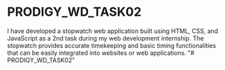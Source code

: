 # PRODIGY_WD_TASK02
I have developed a stopwatch web application built using HTML, CSS, and JavaScript as a 2nd task during my web development internship. The stopwatch provides accurate timekeeping and basic timing functionalities that can be easily integrated into websites or web applications.
"# PRODIGY_WD_TASK02" 

